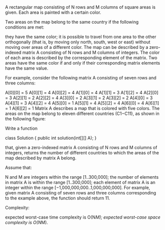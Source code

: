A rectangular map consisting of N rows and M columns of square areas is given. Each area is painted with a certain color.

Two areas on the map belong to the same country if the following conditions are met:

they have the same color;
it is possible to travel from one area to the other orthogonally (that is, by moving only north, south, west or east) without moving over areas of a different color.
The map can be described by a zero-indexed matrix A consisting of N rows and M columns of integers. The color of each area is described by the corresponding element of the matrix. Two areas have the same color if and only if their corresponding matrix elements have the same value.

For example, consider the following matrix A consisting of seven rows and three columns:

A[0][0] = 5    A[0][1] = 4    A[0][2] = 4
A[1][0] = 4    A[1][1] = 3    A[1][2] = 4
A[2][0] = 3    A[2][1] = 2    A[2][2] = 4
A[3][0] = 2    A[3][1] = 2    A[3][2] = 2
A[4][0] = 3    A[4][1] = 3    A[4][2] = 4
A[5][0] = 1    A[5][1] = 4    A[5][2] = 4
A[6][0] = 4    A[6][1] = 1    A[6][2] = 1
Matrix A describes a map that is colored with five colors. The areas on the map belong to eleven different countries (C1−C11), as shown in the following figure:



Write a function

class Solution { public int solution(int[][] A); }

that, given a zero-indexed matrix A consisting of N rows and M columns of integers, returns the number of different countries to which the areas of the map described by matrix A belong.

Assume that:

N and M are integers within the range [1..300,000];
the number of elements in matrix A is within the range [1..300,000];
each element of matrix A is an integer within the range [−1,000,000,000..1,000,000,000].
For example, given matrix A consisting of seven rows and three columns corresponding to the example above, the function should return 11.

Complexity:

expected worst-case time complexity is O(N*M);
expected worst-case space complexity is O(N*M).